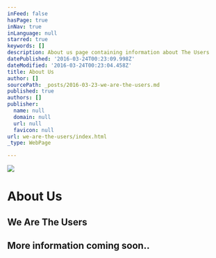 ```yaml
---
inFeed: false
hasPage: true
inNav: true
inLanguage: null
starred: true
keywords: []
description: About us page containing information about The Users
datePublished: '2016-03-24T00:23:09.998Z'
dateModified: '2016-03-24T00:23:04.458Z'
title: About Us
author: []
sourcePath: _posts/2016-03-23-we-are-the-users.md
published: true
authors: []
publisher:
  name: null
  domain: null
  url: null
  favicon: null
url: we-are-the-users/index.html
_type: WebPage

---
```

![](https://the-grid-user-content.s3-us-west-2.amazonaws.com/1d447532-8f1b-4342-aa2c-7a81b6e2123f.jpg)

# About Us

## We Are The Users

## More information coming soon..
